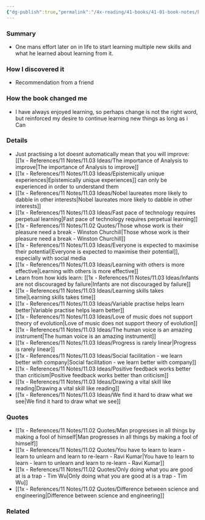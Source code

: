 ```yaml
---
{"dg-publish":true,"permalink":"/4x-reading/41-books/41-01-book-notes/beginners-the-joy-and-transformative-power-of-lifelong-learning-tom-vanderbilt/","title":"Beginners - The Joy and Transformative Power of Lifelong Learning","dgShowBacklinks":false}
---
```



### Summary
- One mans effort later on in life to start learning multiple new skills and what he learned about learning from it.

### How I discovered it
- Recommendation from a friend

### How the book changed me
- I have always enjoyed learning, so perhaps change is not the right word, but reinforced my desire to continue learning new things as long as i Can

### Details
- Just practising a lot doesnt automatically mean that you will improve: [[1x - References/11 Notes/11.03 Ideas/The importance of Analysis to improve\|The importance of Analysis to improve]]
- [[1x - References/11 Notes/11.03 Ideas/Epistemically unique experiences\|Epistemically unique experiences]] can only be experienced in order to understand them
- [[1x - References/11 Notes/11.03 Ideas/Nobel laureates more likely to dabble in other interests\|Nobel laureates more likely to dabble in other interests]]
- [[1x - References/11 Notes/11.03 Ideas/Fast pace of technology requires perpetual learning\|Fast pace of technology requires perpetual learning]]
- [[1x - References/11 Notes/11.02 Quotes/Those whose work is their pleasure need a break - Winston Churchill\|Those whose work is their pleasure need a break - Winston Churchill]]
- [[1x - References/11 Notes/11.03 Ideas/Everyone is expected to maximise their potential\|Everyone is expected to maximise their potential]], especially with social media
- [[1x - References/11 Notes/11.03 Ideas/Learning with others is more effective\|Learning with others is more effective]]
- Learn from how kids learn: [[1x - References/11 Notes/11.03 Ideas/Infants are not discouraged by failure\|Infants are not discouraged by failure]]
- [[1x - References/11 Notes/11.03 Ideas/Learning skills takes time\|Learning skills takes time]]
- [[1x - References/11 Notes/11.03 Ideas/Variable practise helps learn better\|Variable practise helps learn better]]
- [[1x - References/11 Notes/11.03 Ideas/Love of music does not support theory of evolution\|Love of music does not support theory of evolution]]
- [[1x - References/11 Notes/11.03 Ideas/The human voice is an amazing instrument\|The human voice is an amazing instrument]]
- [[1x - References/11 Notes/11.03 Ideas/Progress is rarely linear\|Progress is rarely linear]]
- [[1x - References/11 Notes/11.03 Ideas/Social facilitation - we learn better with company\|Social facilitation - we learn better with company]]
- [[1x - References/11 Notes/11.03 Ideas/Positive feedback works better than criticism\|Positive feedback works better than criticism]]
- [[1x - References/11 Notes/11.03 Ideas/Drawing a vital skill like reading\|Drawing a vital skill like reading]]
- [[1x - References/11 Notes/11.03 Ideas/We find it hard to draw what we see\|We find it hard to draw what we see]]

### Quotes
- [[1x - References/11 Notes/11.02 Quotes/Man progresses in all things by making a fool of himself\|Man progresses in all things by making a fool of himself]]
- [[1x - References/11 Notes/11.02 Quotes/You have to learn to learn - learn to unlearn and learn to re-learn - Ravi Kumar\|You have to learn to learn - learn to unlearn and learn to re-learn - Ravi Kumar]]
- [[1x - References/11 Notes/11.02 Quotes/Only doing what you are good at is a trap - Tim Wu\|Only doing what you are good at is a trap - Tim Wu]]
- [[1x - References/11 Notes/11.02 Quotes/Difference between science and engineering\|Difference between science and engineering]]

### Related

